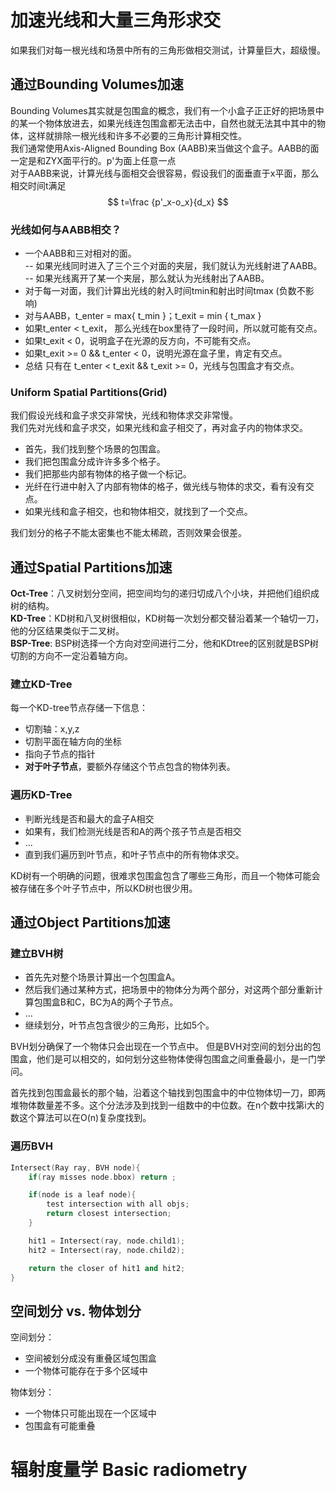 # 加速光线和大量三角形求交

如果我们对每一根光线和场景中所有的三角形做相交测试，计算量巨大，超级慢。  

## 通过Bounding Volumes加速

Bounding Volumes其实就是包围盒的概念，我们有一个小盒子正正好的把场景中的某一个物体放进去，如果光线连包围盒都无法击中，自然也就无法其中其中的物体，这样就排除一根光线和许多不必要的三角形计算相交性。  
我们通常使用Axis-Aligned Bounding Box (AABB)来当做这个盒子。AABB的面一定是和ZYX面平行的。p'为面上任意一点  
对于AABB来说，计算光线与面相交会很容易，假设我们的面垂直于x平面，那么相交时间t满足
$$
t=\frac {p'_x-o_x}{d_x}
$$

### 光线如何与AABB相交？

* 一个AABB和三对相对的面。  
-- 如果光线同时进入了三个三个对面的夹层，我们就认为光线射进了AABB。  
-- 如果光线离开了某一个夹层，那么就认为光线射出了AABB。
* 对于每一对面，我们计算出光线的射入时间tmin和射出时间tmax (负数不影响)
* 对与AABB，t_enter = max{ t_min }；t_exit = min { t_max }
* 如果t_enter < t_exit， 那么光线在box里待了一段时间，所以就可能有交点。
* 如果t_exit < 0，说明盒子在光源的反方向，不可能有交点。
* 如果t_exit >= 0 && t_enter < 0，说明光源在盒子里，肯定有交点。
* 总结 只有在 t_enter < t_exit && t_exit >= 0，光线与包围盒才有交点。

### Uniform Spatial Partitions(Grid)
  
我们假设光线和盒子求交非常快，光线和物体求交非常慢。  
我们先对光线和盒子求交，如果光线和盒子相交了，再对盒子内的物体求交。  

* 首先，我们找到整个场景的包围盒。  
* 我们把包围盒分成许许多多个格子。  
* 我们把那些内部有物体的格子做一个标记。
* 光纤在行进中射入了内部有物体的格子，做光线与物体的求交，看有没有交点。
* 如果光线和盒子相交，也和物体相交，就找到了一个交点。  

我们划分的格子不能太密集也不能太稀疏，否则效果会很差。

## 通过Spatial Partitions加速

**Oct-Tree**：八叉树划分空间，把空间均匀的递归切成八个小块，并把他们组织成树的结构。  
**KD-Tree**：KD树和八叉树很相似，KD树每一次划分都交替沿着某一个轴切一刀，他的分区结果类似于二叉树。  
**BSP-Tree**: BSP树选择一个方向对空间进行二分，他和KDtree的区别就是BSP树切割的方向不一定沿着轴方向。

### 建立KD-Tree

每一个KD-tree节点存储一下信息：

* 切割轴：x,y,z
* 切割平面在轴方向的坐标
* 指向子节点的指针
* **对于叶子节点**，要额外存储这个节点包含的物体列表。

### 遍历KD-Tree

* 判断光线是否和最大的盒子A相交
* 如果有，我们检测光线是否和A的两个孩子节点是否相交
* ...
* 直到我们遍历到叶节点，和叶子节点中的所有物体求交。

KD树有一个明确的问题，很难求包围盒包含了哪些三角形，而且一个物体可能会被存储在多个叶子节点中，所以KD树也很少用。

## 通过Object Partitions加速

### 建立BVH树

* 首先先对整个场景计算出一个包围盒A。
* 然后我们通过某种方式，把场景中的物体分为两个部分，对这两个部分重新计算包围盒B和C，BC为A的两个子节点。
* ...
* 继续划分，叶节点包含很少的三角形，比如5个。

BVH划分确保了一个物体只会出现在一个节点中。
但是BVH对空间的划分出的包围盒，他们是可以相交的，如何划分这些物体使得包围盒之间重叠最小，是一门学问。

首先找到包围盒最长的那个轴，沿着这个轴找到包围盒中的中位物体切一刀，即两堆物体数量差不多。这个分法涉及到找到一组数中的中位数。在n个数中找第i大的数这个算法可以在O(n)复杂度找到。

### 遍历BVH

``` C++
Intersect(Ray ray, BVH node){
    if(ray misses node.bbox) return ;

    if(node is a leaf node){
        test intersection with all objs;
        return closest intersection;
    }

    hit1 = Intersect(ray, node.child1);
    hit2 = Intersect(ray, node.child2);

    return the closer of hit1 and hit2;
}
```

## 空间划分 vs. 物体划分

空间划分：

* 空间被划分成没有重叠区域包围盒
* 一个物体可能存在于多个区域中

物体划分：

* 一个物体只可能出现在一个区域中
* 包围盒有可能重叠

# 辐射度量学 Basic radiometry

